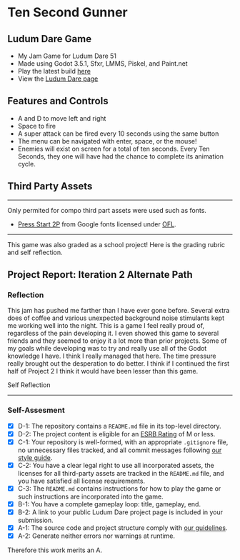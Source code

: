 # Ten Second Gunner


## Ludum Dare Game
- My Jam Game for Ludum Dare 51
- Made using Godot 3.5.1, Sfxr, LMMS, Piskel, and Paint.net
- Play the latest build [here](https://pandorasgit.github.io/LudumDare51Submission/)
- View the [Ludum Dare page](https://ldjam.com/events/ludum-dare/51/ten-second-gunner)

## Features and Controls
- A and D to move left and right
- Space to fire
- A super attack can be fired every 10 seconds using the same button
- The menu can be navigated with enter, space, or the mouse!
- Enemies will exist on screen for a total of ten seconds. Every Ten Seconds, they one will have had the chance to complete its animation cycle.


## Third Party Assets
***
Only permited for compo third part assets were used such as fonts.
- [Press Start 2P](https://fonts.google.com/specimen/Press+Start+2P?query=8&preview.text=My%20dick%20hurt&preview.text_type=custom) from Google fonts licensed under [OFL](licenses/OFL.txt).

***
This game was also graded as a school project! Here is the grading rubric and self reflection.

## Project Report: Iteration 2 Alternate Path
 

### Reflection
This jam has pushed me farther than I have ever gone before. Several extra does of coffee and various unexpected background noise stimulants kept me working well into the night. This is a game I feel really proud of, regardless of the pain developing it. I even showed this game to several friends and they seemed to enjoy it a lot more than prior projects. Some of my goals while developing was to try and really use all of the Godot knowledge I have. I think I really managed that here. The time pressure really brought out the desperation to do better. I think if I continued the first half of Project 2 I think it would have been lesser than this game.

Self Reflection 
***
### Self-Assesment
- [X] D-1: The repository contains a <code>README.md</code> file in its top-level directory.
- [X] D-2: The project content is eligible for an <a href="https://www.esrb.org/ratings-guide/">ESRB Rating</a> of M or less.
- [X] C-1: Your repository is well-formed, with an appropriate <code>.gitignore</code> file, no unnecessary files tracked, and all commit messages following <a href="https://cbea.ms/git-commit/">our style guide</a>.
- [X] C-2: You have a clear legal right to use all incorporated assets, the licenses for all third-party assets are tracked in the <code>README.md</code> file, and you have satisfied all license requirements.
- [X] C-3: The <code>README.md</code> contains instructions for how to play the game or such instructions are incorporated into the game.
- [X] B-1: You have a complete gameplay loop: title, gameplay, end.
- [X] B-2: A link to your public Ludum Dare project page is included in your submission.
- [X] A-1: The source code and project structure comply with <a href="https://www.gdquest.com/docs/guidelines/best-practices/godot-gdscript/">our guidelines</a>.
- [X] A-2: Generate neither errors nor warnings at runtime.

Therefore this work merits an A.
